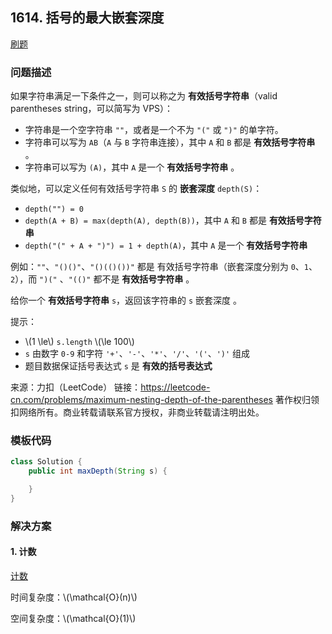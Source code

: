 <script src="https://cdn.bootcss.com/mathjax/2.7.7/MathJax.js?config=TeX-AMS-MML_HTMLorMML"></script>

## 1614. 括号的最大嵌套深度

[刷题](qu1614/solu/Solution.java)

### 问题描述

如果字符串满足一下条件之一，则可以称之为 **有效括号字符串**（valid parentheses string，可以简写为 VPS）：

* 字符串是一个空字符串 `""`，或者是一个不为 `"("` 或 `")"` 的单字符。
* 字符串可以写为 `AB`（`A` 与 `B` 字符串连接），其中 `A` 和 `B` 都是 **有效括号字符串** 。
* 字符串可以写为 `(A)`，其中 `A` 是一个 **有效括号字符串** 。

类似地，可以定义任何有效括号字符串 `S` 的 **嵌套深度** `depth(S)`：

* `depth("") = 0`
* `depth(A + B) = max(depth(A), depth(B))`，其中 `A` 和 `B` 都是 **有效括号字符串**
* `depth("(" + A + ")") = 1 + depth(A)`，其中 `A` 是一个 **有效括号字符串**

例如：`""`、`"()()"`、`"()(()())"` 都是 有效括号字符串（嵌套深度分别为 `0`、`1`、`2`），而 `")("` 、`"(()"` 都不是 **有效括号字符串** 。

给你一个 **有效括号字符串** `s`，返回该字符串的 `s` 嵌套深度 。

提示：

* \\(1 \le\\) `s.length` \\(\le 100\\)
* `s` 由数字 `0-9` 和字符 `'+'`、`'-'`、`'*'`、`'/'`、`'('`、`')'` 组成
* 题目数据保证括号表达式 `s` 是 **有效的括号表达式**

来源：力扣（LeetCode）
链接：https://leetcode-cn.com/problems/maximum-nesting-depth-of-the-parentheses
著作权归领扣网络所有。商业转载请联系官方授权，非商业转载请注明出处。

### 模板代码

``` java
class Solution {
    public int maxDepth(String s) {

    }
}
```

### 解决方案

#### 1. 计数

[计数](qu1614/solu1/Solution.java)

时间复杂度：\\(\mathcal{O}(n)\\)

空间复杂度：\\(\mathcal{O}(1)\\)
